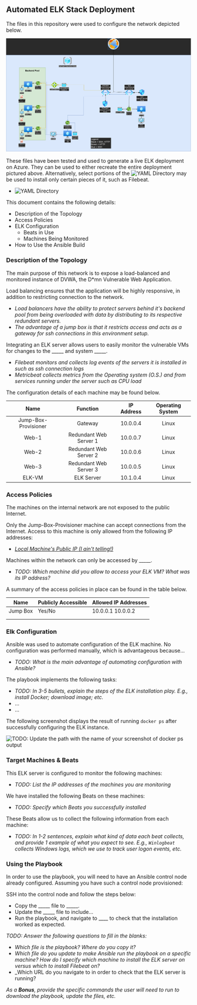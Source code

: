## Automated ELK Stack Deployment

The files in this repository were used to configure the network depicted below.

![RedTeam Cloud Diagram](images/redteam_diag.png)

These files have been tested and used to generate a live ELK deployment on Azure. They can be used to either recreate the entire deployment pictured above. Alternatively, select portions of the ![YAML Directory](yml_files) may be used to install only certain pieces of it, such as Filebeat.

  - ![YAML Directory](yml_files)

This document contains the following details:
- Description of the Topology
- Access Policies
- ELK Configuration
  - Beats in Use
  - Machines Being Monitored
- How to Use the Ansible Build

### Description of the Topology

The main purpose of this network is to expose a load-balanced and monitored instance of DVWA, the D*mn Vulnerable Web Application.

Load balancing ensures that the application will be highly responsive, in addition to restricting connection to the network.
- _Load balancers have the ability to protect servers behind it's backend pool from being overloaded with data by distributing to its respective redundant servers._
- _The advantage of a jump box is that it restricts access and acts as a gateway for ssh connections in this environment setup._

Integrating an ELK server allows users to easily monitor the vulnerable VMs for changes to the _____ and system _____.
- _Filebeat monitors and collects log events of the servers it is installed in such as ssh connection logs_
- _Metricbeat collects metrics from the Operating system (O.S.) and from services running under the server such as CPU load_

The configuration details of each machine may be found below.

|         Name         |        Function        | IP Address | Operating System |
|:--------------------:|:----------------------:|:----------:|:----------------:|
| Jump-Box-Provisioner | Gateway                | 10.0.0.4   | Linux            |
|         Web-1        | Redundant Web Server 1 | 10.0.0.7   | Linux            |
|         Web-2        | Redundant Web Server 2 | 10.0.0.6   | Linux            |
|         Web-3        | Redundant Web Server 3 | 10.0.0.5   | Linux            |
|        ELK-VM        | ELK Server             | 10.1.0.4   | Linux            |

### Access Policies

The machines on the internal network are not exposed to the public Internet. 

Only the Jump-Box-Provisioner machine can accept connections from the Internet. Access to this machine is only allowed from the following IP addresses:
- _[Local Machine's Public IP (I ain't telling!)](http://66.254.114.41)_

Machines within the network can only be accessed by _____.
- _TODO: Which machine did you allow to access your ELK VM? What was its IP address?_

A summary of the access policies in place can be found in the table below.

| Name     | Publicly Accessible | Allowed IP Addresses |
|----------|---------------------|----------------------|
| Jump Box | Yes/No              | 10.0.0.1 10.0.0.2    |
|          |                     |                      |
|          |                     |                      |

### Elk Configuration

Ansible was used to automate configuration of the ELK machine. No configuration was performed manually, which is advantageous because...
- _TODO: What is the main advantage of automating configuration with Ansible?_

The playbook implements the following tasks:
- _TODO: In 3-5 bullets, explain the steps of the ELK installation play. E.g., install Docker; download image; etc._
- ...
- ...

The following screenshot displays the result of running `docker ps` after successfully configuring the ELK instance.

![TODO: Update the path with the name of your screenshot of docker ps output](Images/docker_ps_output.png)

### Target Machines & Beats
This ELK server is configured to monitor the following machines:
- _TODO: List the IP addresses of the machines you are monitoring_

We have installed the following Beats on these machines:
- _TODO: Specify which Beats you successfully installed_

These Beats allow us to collect the following information from each machine:
- _TODO: In 1-2 sentences, explain what kind of data each beat collects, and provide 1 example of what you expect to see. E.g., `Winlogbeat` collects Windows logs, which we use to track user logon events, etc._

### Using the Playbook
In order to use the playbook, you will need to have an Ansible control node already configured. Assuming you have such a control node provisioned: 

SSH into the control node and follow the steps below:
- Copy the _____ file to _____.
- Update the _____ file to include...
- Run the playbook, and navigate to ____ to check that the installation worked as expected.

_TODO: Answer the following questions to fill in the blanks:_
- _Which file is the playbook? Where do you copy it?_
- _Which file do you update to make Ansible run the playbook on a specific machine? How do I specify which machine to install the ELK server on versus which to install Filebeat on?_
- _Which URL do you navigate to in order to check that the ELK server is running?

_As a **Bonus**, provide the specific commands the user will need to run to download the playbook, update the files, etc._
